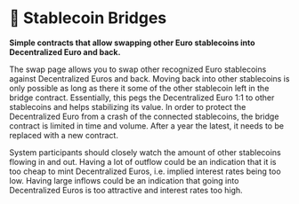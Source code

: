# 🌁 Stablecoin Bridges

**Simple contracts that allow swapping other Euro stablecoins into
  Decentralized Euro and back.**

The swap page allows you to swap other recognized Euro stablecoins against Decentralized Euros and back. Moving back into other stablecoins is only possible as long as there it some of the other stablecoin left in the bridge contract. Essentially, this pegs the Decentralized Euro 1:1 to other stablecoins and helps stabilizing its value. In order to protect the Decentralized Euro from a crash of the connected stablecoins, the bridge contract is limited in time and volume. After a year the latest, it needs to be replaced with a new contract.

System participants should closely watch the amount of other stablecoins flowing in and out. Having a lot of outflow could be an indication that it is too cheap to mint Decentralized Euros, i.e. implied interest rates being too low. Having large inflows could be an indication that going into Decentralized Euros is too attractive and interest rates too high.
